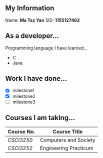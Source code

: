 ## My Information
Name: **Ma Tsz Yan**
SID: **1155127462**

## As a developer...
Programming language I have learned...
* C
* Java

## Work I have done...
- [x] milestone1
- [x] milestone2
- [ ] milestone3

## Courses I am taking...
Course No. | Course Title
---------- | ----------
*CSCI3250* | Computers and Society
*CSCI3252* | Engineering Practicum
